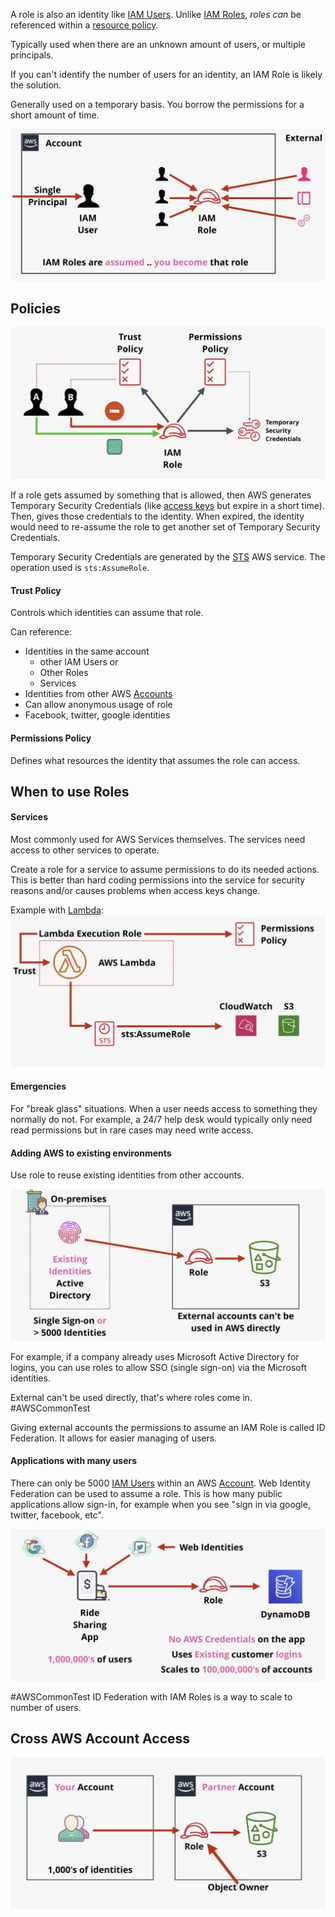 
A role is also an identity like [IAM Users](IAM%20Users.md). Unlike [IAM Roles](IAM%20Roles.md), _roles can_ be referenced within a [resource policy](Identity%20Policies.md).

Typically used when there are an unknown amount of users, or multiple principals.

If you can't identify the number of users for an identity, an IAM Role is likely the solution.

Generally used on a temporary basis. You borrow the permissions for a short amount of time.

![Pasted image 20250204203443.png](_atts/Pasted%20image%2020250204203443.png)

## Policies
![Pasted image 20250204204752.png](_atts/Pasted%20image%2020250204204752.png)

If a role gets assumed by something that is allowed, then AWS generates Temporary Security Credentials (like [access keys](IAM.md#Access%20Keys) but expire in a short time). Then, gives those credentials to the identity. When expired, the identity would need to re-assume the role to get another set of Temporary Security Credentials.

Temporary Security Credentials are generated by the [STS](../STS.md) AWS service. The operation used is `sts:AssumeRole`.

#### Trust Policy
Controls which identities can assume that role.

Can reference:
- Identities in the same account
	- other IAM Users or 
	- Other Roles
	- Services
- Identities from other AWS [Accounts](Accounts.md)
- Can allow anonymous usage of role
- Facebook, twitter, google identities
#### Permissions Policy
Defines what resources the identity that assumes the role can access.


## When to use Roles

#### Services

Most commonly used for AWS Services themselves. The services need access to other services to operate.

Create a role for a service to assume permissions to do its needed actions. This is better than hard coding permissions into the service for security reasons and/or causes problems when access keys change.

Example with [Lambda](../../Compute/Lambda/Lambda.md):
![Pasted image 20250204210759.png](_atts/Pasted%20image%2020250204210759.png)

#### Emergencies

For "break glass" situations. When a user needs access to something they normally do not. For example, a 24/7 help desk would typically only need read permissions but in rare cases may need write access.

#### Adding AWS to existing environments
Use role to reuse existing identities from other accounts.

![Pasted image 20250204212005.png](_atts/Pasted%20image%2020250204212005.png)

For example, if a company already uses Microsoft Active Directory for logins, you can use roles to allow SSO (single sign-on) via the Microsoft identities.

External can't be used directly, that's where roles come in. #AWSCommonTest 

Giving external accounts the permissions to assume an IAM Role is called ID Federation. It allows for easier managing of users.

#### Applications with many users
There can only be 5000 [IAM Users](IAM%20Users.md) within an AWS [Account](Accounts.md). Web Identity Federation can be used to assume a role. This is how many public applications allow sign-in, for example when you see "sign in via google, twitter, facebook, etc".

![Pasted image 20250204212744.png](_atts/Pasted%20image%2020250204212744.png)

#AWSCommonTest ID Federation with IAM Roles is a way to scale to number of users.

## Cross AWS Account Access
![Pasted image 20250204213133.png](_atts/Pasted%20image%2020250204213133.png)